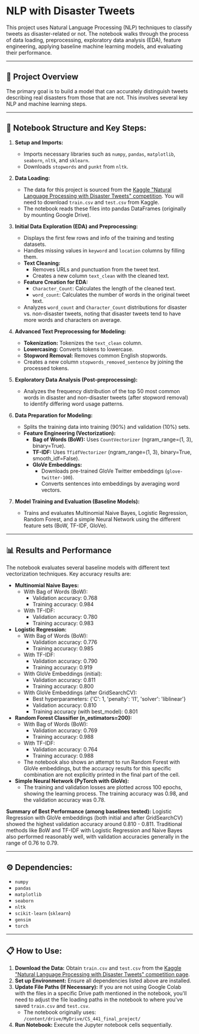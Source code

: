 # NLP with Disaster Tweets

This project uses Natural Language Processing (NLP) techniques to classify tweets as disaster-related or not. The notebook walks through the process of data loading, preprocessing, exploratory data analysis (EDA), feature engineering, applying baseline machine learning models, and evaluating their performance.

---

## 🚀 Project Overview

The primary goal is to build a model that can accurately distinguish tweets describing real disasters from those that are not. This involves several key NLP and machine learning steps.

---

## 📝 Notebook Structure and Key Steps:

1.  **Setup and Imports:**
    * Imports necessary libraries such as `numpy`, `pandas`, `matplotlib`, `seaborn`, `nltk`, and `sklearn`.
    * Downloads `stopwords` and `punkt` from `nltk`.

2.  **Data Loading:**
    * The data for this project is sourced from the [Kaggle "Natural Language Processing with Disaster Tweets" competition](https://www.kaggle.com/competitions/nlp-getting-started/data). You will need to download `train.csv` and `test.csv` from Kaggle.
    * The notebook reads these files into pandas DataFrames (originally by mounting Google Drive).

3.  **Initial Data Exploration (EDA) and Preprocessing:**
    * Displays the first few rows and info of the training and testing datasets.
    * Handles missing values in `keyword` and `location` columns by filling them.
    * **Text Cleaning:**
        * Removes URLs and punctuation from the tweet text.
        * Creates a new column `text_clean` with the cleaned text.
    * **Feature Creation for EDA:**
        * `Character_Count`: Calculates the length of the cleaned text.
        * `word_count`: Calculates the number of words in the original tweet text.
    * Analyzes `word_count` and `Character_Count` distributions for disaster vs. non-disaster tweets, noting that disaster tweets tend to have more words and characters on average.

4.  **Advanced Text Preprocessing for Modeling:**
    * **Tokenization:** Tokenizes the `text_clean` column.
    * **Lowercasing:** Converts tokens to lowercase.
    * **Stopword Removal:** Removes common English stopwords.
    * Creates a new column `stopwords_removed_sentence` by joining the processed tokens.

5.  **Exploratory Data Analysis (Post-preprocessing):**
    * Analyzes the frequency distribution of the top 50 most common words in disaster and non-disaster tweets (after stopword removal) to identify differing word usage patterns.

6.  **Data Preparation for Modeling:**
    * Splits the training data into training (90%) and validation (10%) sets.
    * **Feature Engineering (Vectorization):**
        * **Bag of Words (BoW):** Uses `CountVectorizer` (ngram_range=(1, 3), binary=True).
        * **TF-IDF:** Uses `TfidfVectorizer` (ngram_range=(1, 3), binary=True, smooth_idf=False).
        * **GloVe Embeddings:**
            * Downloads pre-trained GloVe Twitter embeddings (`glove-twitter-100`).
            * Converts sentences into embeddings by averaging word vectors.

7.  **Model Training and Evaluation (Baseline Models):**
    * Trains and evaluates Multinomial Naive Bayes, Logistic Regression, Random Forest, and a simple Neural Network using the different feature sets (BoW, TF-IDF, GloVe).

---

## 📊 Results and Performance

The notebook evaluates several baseline models with different text vectorization techniques. Key accuracy results are:

* **Multinomial Naive Bayes:**
    * With Bag of Words (BoW):
        * Validation accuracy: 0.768
        * Training accuracy: 0.984
    * With TF-IDF:
        * Validation accuracy: 0.780
        * Training accuracy: 0.983
* **Logistic Regression:**
    * With Bag of Words (BoW):
        * Validation accuracy: 0.776
        * Training accuracy: 0.985
    * With TF-IDF:
        * Validation accuracy: 0.790
        * Training accuracy: 0.919
    * With GloVe Embeddings (initial):
        * Validation accuracy: 0.811
        * Training accuracy: 0.800
    * With GloVe Embeddings (after GridSearchCV):
        * Best hyperparameters: {'C': 1, 'penalty': 'l1', 'solver': 'liblinear'}
        * Validation accuracy: 0.810
        * Training accuracy (with best_model): 0.801
* **Random Forest Classifier (n_estimators=200):**
    * With Bag of Words (BoW):
        * Validation accuracy: 0.769
        * Training accuracy: 0.988
    * With TF-IDF:
        * Validation accuracy: 0.764
        * Training accuracy: 0.988
    * The notebook also shows an attempt to run Random Forest with GloVe embeddings, but the accuracy results for this specific combination are not explicitly printed in the final part of the cell.
* **Simple Neural Network (PyTorch with GloVe):**
    * The training and validation losses are plotted across 100 epochs, showing the learning process. The training accuracy was 0.98, and the validation accuracy was 0.78.

**Summary of Best Performance (among baselines tested):**
Logistic Regression with GloVe embeddings (both initial and after GridSearchCV) showed the highest validation accuracy around 0.810 - 0.811. Traditional methods like BoW and TF-IDF with Logistic Regression and Naive Bayes also performed reasonably well, with validation accuracies generally in the range of 0.76 to 0.79.

---

## ⚙️ Dependencies:

* `numpy`
* `pandas`
* `matplotlib`
* `seaborn`
* `nltk`
* `scikit-learn` (`sklearn`)
* `gensim`
* `torch`

---

## 📋 How to Use:

1.  **Download the Data:** Obtain `train.csv` and `test.csv` from the [Kaggle "Natural Language Processing with Disaster Tweets" competition page](https://www.kaggle.com/competitions/nlp-getting-started/data).
2.  **Set up Environment:** Ensure all dependencies listed above are installed.
3.  **Update File Paths (If Necessary):** If you are not using Google Colab with the files in a specific Drive path mentioned in the notebook, you'll need to adjust the file loading paths in the notebook to where you've saved `train.csv` and `test.csv`.
    * The notebook originally uses: `/content/drive/MyDrive/CS_441_final_project/`
4.  **Run Notebook:** Execute the Jupyter notebook cells sequentially.

